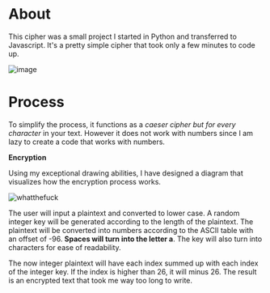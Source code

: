 # About
This cipher was a small project I started in Python and transferred to Javascript. It's a pretty simple cipher that took only a few minutes to code up.

![image](https://user-images.githubusercontent.com/79621965/185628608-5910d49c-f974-4e0d-9a16-8d0c5afa2999.png)

# Process
To simplify the process, it functions as a *caeser cipher but for every character* in your text. However it does not work with numbers since I am lazy to create a code 
that works with numbers. 

**Encryption**

Using my exceptional drawing abilities, I have designed a diagram that visualizes how the encryption process works.

![whatthefuck](https://user-images.githubusercontent.com/79621965/185631064-9c3fd1ac-5afb-463c-b487-2b9cc45390db.png)

The user will input a plaintext and converted to lower case. A random integer key will be generated according to the length of the plaintext.
The plaintext will be converted into numbers according to the ASCII table with an offset of -96. **Spaces will turn into the letter a**. The key
will also turn into characters for ease of readability.

The now integer plaintext will have each index summed up with each index of the integer key. If the index is higher than 26, it will minus 26. The
result is an encrypted text that took me way too long to write.
